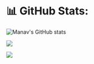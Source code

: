 # 📊 GitHub Stats:
![Manav's GitHub stats](https://github-readme-stats.vercel.app/api?username=manavtech07&show_icons=true&theme=midnight-purple)

![](https://github-readme-streak-stats.herokuapp.com/?user=manavtech07&theme=nightowl&hide_border=false)<br/>


[![](https://visitcount.itsvg.in/api?id=manavtech07&label=Profile%20Views&icon=1&pretty=false)](https://visitcount.itsvg.in)

